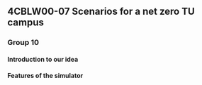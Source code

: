 ## 4CBLW00-07 Scenarios for a net zero TU campus
### Group 10

#### Introduction to our idea

#### Features of the simulator
